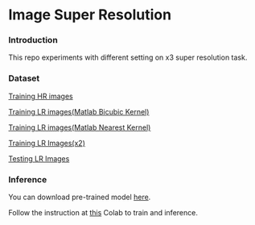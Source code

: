 # Image Super Resolution

### Introduction

This repo experiments with different setting on x3 super resolution task.



### Dataset

[Training HR images](https://drive.google.com/file/d/1_c-4CHGH6E4F4JEDz2dNYxyZn-ocQU7h/view?usp=sharing)

[Training LR images(Matlab Bicubic Kernel)](https://drive.google.com/file/d/1PNDqlR7CaLsh1PvQyAN-xVkoKCe4VlYg/view?usp=sharing)

[Training LR images(Matlab Nearest Kernel)](https://drive.google.com/file/d/171JwMARD9s-MZVzmWrNFHHt2gI_nIl9y/view?usp=sharing)

[Training LR Images(x2)](https://drive.google.com/file/d/13VaIx-OYbzD6hA6OIu6eiYGBlZ4iVsxK/view?usp=sharing)

[Testing LR Images](https://drive.google.com/file/d/1mQbulVakpv4oSXsqQauvflBkjVbuqZjV/view?usp=sharing)



### Inference

You can download pre-trained model [here](https://drive.google.com/file/d/1aGfDQCOMhpQ1DDaAG4-_kFn4vMxsEqSF/view?usp=sharing).

Follow the instruction at [this](https://colab.research.google.com/drive/1Rn1KRO5ikIWvmlM5wcAJPJeF2Bvic_5O) Colab to train and inference.